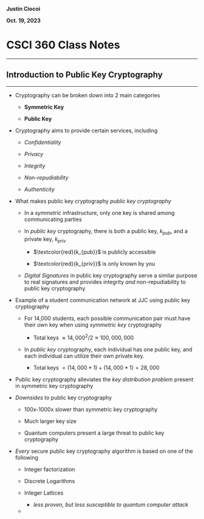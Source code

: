 **Justin Ciocoi**

**Oct. 19, 2023**

# CSCI 360 Class Notes

****

## Introduction to Public Key Cryptography

****

- Cryptography can be broken down into 2 main categories
  
  - **Symmetric Key**
  
  - **Public Key**

- Cryptography aims to provide certain services, including
  
  - *Confidentiality*
  
  - *Privacy*
  
  - *Integrity*
  
  - *Non-repudiability*
  
  - *Authenticity*

- What makes public key cryptography *public key cryptography*
  
  - In a *symmetric* infrastructure, only one key is shared among communicating parties
  
  - In *public key* cryptography, there is both a public key, $k_{pub}$, and a private key, $k_{priv}$
    
    - $\textcolor{red}{k_{pub}}$ is publicly accessible
    
    - $\textcolor{red}{k_{priv}}$ is only known by you
  
  - *Digital Signatures* in public key cryptography serve a similar purpose to real signatures and provides integrity *and* non-repudiability to public key cryptography

- Example of a student communication network at JJC using public key cryptography
  
  - For 14,000 students, each possible communication pair must have their own key when using *symmetric key* cryptography
    
    - Total keys $\approx 14,000^2/2\approx 100,000,000$
  
  - In *public key* cryptography, each individual has one public key, and each individual can utilize their own private key. 
    
    - Total keys $=(14,000*1)+(14,000*1)=28,000$

- Public key cryptography alleviates the *key distribution problem* present in symmetric key cryptography

- *Downsides* to public key cryptography
  
  - 100x-1000x slower than symmetric key cryptography
  
  - Much larger key size
  
  - Quantum computers present a large threat to public key cryptography

- *Every* secure public key cryptography algorithm is based on one of the following
  
  - Integer factorization
  
  - Discrete Logarithms
  
  - Integer Lattices
    
    - *less proven, but less susceptible to quantum computer attack*
  
  - 
